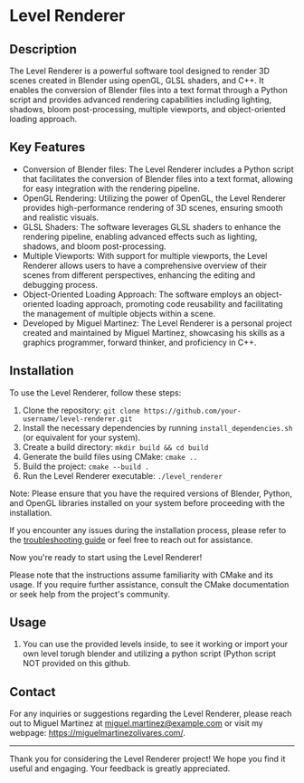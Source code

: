 # Level Renderer

## Description

The Level Renderer is a powerful software tool designed to render 3D scenes created in Blender using openGL, GLSL shaders, and C++. It enables the conversion of Blender files into a text format through a Python script and provides advanced rendering capabilities including lighting, shadows, bloom post-processing, multiple viewports, and object-oriented loading approach.

## Key Features

- Conversion of Blender files: The Level Renderer includes a Python script that facilitates the conversion of Blender files into a text format, allowing for easy integration with the rendering pipeline.
- OpenGL Rendering: Utilizing the power of OpenGL, the Level Renderer provides high-performance rendering of 3D scenes, ensuring smooth and realistic visuals.
- GLSL Shaders: The software leverages GLSL shaders to enhance the rendering pipeline, enabling advanced effects such as lighting, shadows, and bloom post-processing.
- Multiple Viewports: With support for multiple viewports, the Level Renderer allows users to have a comprehensive overview of their scenes from different perspectives, enhancing the editing and debugging process.
- Object-Oriented Loading Approach: The software employs an object-oriented loading approach, promoting code reusability and facilitating the management of multiple objects within a scene.
- Developed by Miguel Martinez: The Level Renderer is a personal project created and maintained by Miguel Martinez, showcasing his skills as a graphics programmer, forward thinker, and proficiency in C++.

## Installation

To use the Level Renderer, follow these steps:

1. Clone the repository: `git clone https://github.com/your-username/level-renderer.git`
2. Install the necessary dependencies by running `install_dependencies.sh` (or equivalent for your system).
3. Create a build directory: `mkdir build && cd build`
4. Generate the build files using CMake: `cmake ..`
5. Build the project: `cmake --build .`
6. Run the Level Renderer executable: `./level_renderer`

Note: Please ensure that you have the required versions of Blender, Python, and OpenGL libraries installed on your system before proceeding with the installation.

If you encounter any issues during the installation process, please refer to the [troubleshooting guide](troubleshooting.md) or feel free to reach out for assistance.

Now you're ready to start using the Level Renderer!

Please note that the instructions assume familiarity with CMake and its usage. If you require further assistance, consult the CMake documentation or seek help from the project's community.
## Usage

1. You can use the provided levels inside, to see it working or import your own level torugh blender and utilizing a python script (Python script NOT provided on this github.


## Contact

For any inquiries or suggestions regarding the Level Renderer, please reach out to Miguel Martinez at [miguel.martinez@example.com](mailto:miguel.mikytinez@hotmail.com) or visit my webpage: https://miguelmartinezolivares.com/.

---

Thank you for considering the Level Renderer project! We hope you find it useful and engaging. Your feedback is greatly appreciated.
